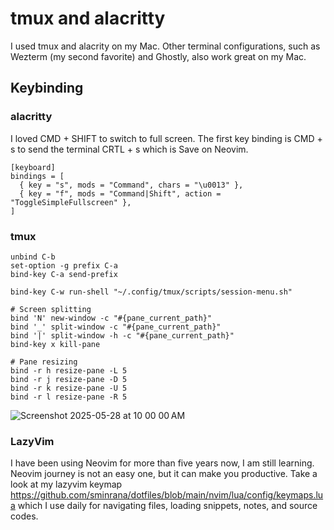 # tmux and alacritty
I used tmux and alacrity on my Mac. Other terminal configurations, such as Wezterm (my second favorite) and Ghostly, also work great on my Mac.

## Keybinding

### alacritty
I loved CMD + SHIFT to switch to full screen. The first key binding is CMD + s to send the terminal CRTL + s which is Save on Neovim. 

```
[keyboard]
bindings = [
  { key = "s", mods = "Command", chars = "\u0013" },
  { key = "f", mods = "Command|Shift", action = "ToggleSimpleFullscreen" },
]
```

### tmux 
```
unbind C-b
set-option -g prefix C-a
bind-key C-a send-prefix

bind-key C-w run-shell "~/.config/tmux/scripts/session-menu.sh"

# Screen splitting
bind 'N' new-window -c "#{pane_current_path}"
bind '_' split-window -c "#{pane_current_path}"
bind '|' split-window -h -c "#{pane_current_path}"
bind-key x kill-pane

# Pane resizing
bind -r h resize-pane -L 5
bind -r j resize-pane -D 5
bind -r k resize-pane -U 5
bind -r l resize-pane -R 5
```

![Screenshot 2025-05-28 at 10 00 00 AM](https://github.com/user-attachments/assets/019bad2a-12e4-4cbf-86ac-c1be55de3073)



### LazyVim 

I have been using Neovim for more than five years now, I am still learning. Neovim journey is not an easy one, but it can make you productive.
Take a look at my lazyvim keymap https://github.com/sminrana/dotfiles/blob/main/nvim/lua/config/keymaps.lua
which I use daily for  navigating files, loading snippets, notes, and source codes.
